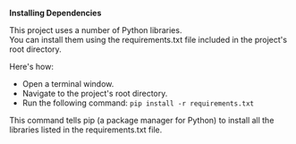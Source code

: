 


**Installing Dependencies**

This project uses a number of Python libraries.   
You can install them using the requirements.txt file included in the project's root directory.  

Here's how:  
- Open a terminal window.  
- Navigate to the project's root directory.  
- Run the following command:
  `pip install -r requirements.txt`

This command tells pip (a package manager for Python) to install all the libraries listed in the requirements.txt file.

